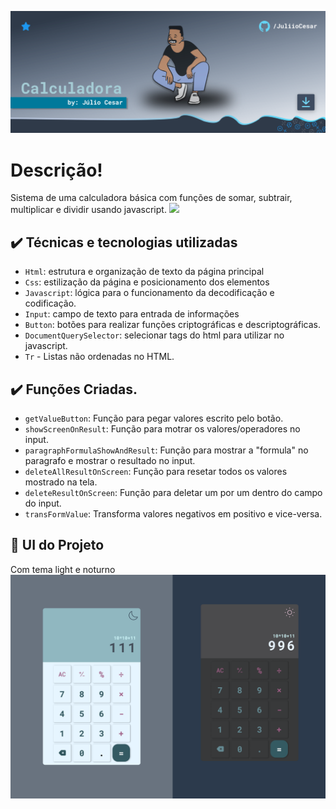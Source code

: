![Pagina de Apresentação do Projeto - Calculadora](/image/pagina-apresetancao-markdown.svg)

# Descrição!
Sistema de uma calculadora básica com funções de somar, subtrair, multiplicar e dividir usando javascript.
![](img/amostra.gif)

## ✔️ Técnicas e tecnologias utilizadas

- `Html`: estrutura e organização de texto da página principal
- `Css`: estilização da página e posicionamento dos elementos
- `Javascript`: lógica para o funcionamento da decodificação e codificação.
- `Input`: campo de texto para entrada de informações
- `Button`: botões para realizar funções criptográficas e descriptográficas.
- `DocumentQuerySelector`: selecionar tags do html para utilizar no javascript.
- `Tr` - Listas não ordenadas no HTML.

## ✔️ Funções Criadas.

- `getValueButton`: Função para pegar valores escrito pelo botão.
- `showScreenOnResult`: Função para motrar os valores/operadores no input.
- `paragraphFormulaShowAndResult`: Função para mostrar a "formula" no paragrafo e mostrar o resultado no input.
- `deleteAllResultOnScreen`: Função para resetar todos os valores mostrado na tela.
- `deleteResultOnScreen`: Função para deletar um por um dentro do campo do input.
- `transFormValue`: Transforma valores negativos em positivo e vice-versa.

## 🎨 UI do Projeto
Com tema light e noturno 
![Pagina de Apresentação do Projeto - Calculadora](/image/ui-calculadora.png)

